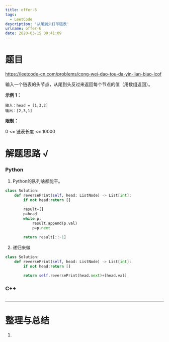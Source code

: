 ```yaml
---
title: offer-6
tags:
  - LeetCode
description: '从尾到头打印链表'
urlname: offer-6
date: 2020-03-15 09:41:09
---
```


# 题目

https://leetcode-cn.com/problems/cong-wei-dao-tou-da-yin-lian-biao-lcof

输入一个链表的头节点，从尾到头反过来返回每个节点的值（用数组返回）。

**示例 1：**

```
输入：head = [1,3,2]
输出：[2,3,1]
```

**限制：**

0 <= 链表长度 <= 10000

# 解题思路 √

### Python

1. Python的队列啥都能干。

```python
class Solution:
    def reversePrint(self, head: ListNode) -> List[int]:
        if not head:return []

        result=[]
        p=head
        while p:
            result.append(p.val)
            p=p.next
        
        return result[::-1]
```

2. 递归来做


```python
class Solution:
    def reversePrint(self, head: ListNode) -> List[int]:
        if not head:return []

        return self.reversePrint(head.next)+[head.val]
```



### C++

```cpp

```

---



# 整理与总结

1. 

